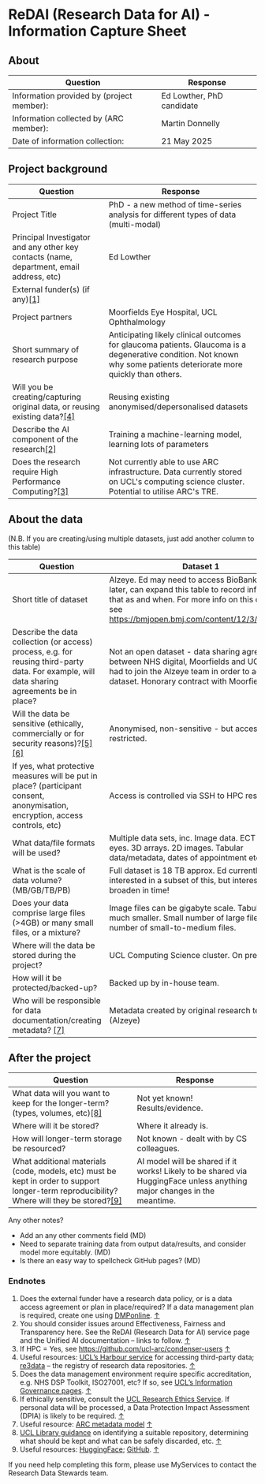 # ReDAI (Research Data for AI) - Information Capture Sheet

## About
| Question | Response |
| -------- | ------- |
| Information provided by (project member): | Ed Lowther, PhD candidate |
| Information collected by (ARC member): | Martin Donnelly |
| Date of information collection: | 21 May 2025 |

## Project background
| Question | Response |
| -------- | ------- |
| Project Title | PhD - a new method of time-series analysis for different types of data (multi-modal) |
| Principal Investigator and any other key contacts (name, department, email address, etc) | Ed Lowther |
| External funder(s) (if any)[[1]](#endnote-1) | |
| Project partners | Moorfields Eye Hospital, UCL Ophthalmology |
| Short summary of research purpose | Anticipating likely clinical outcomes for glaucoma patients. Glaucoma is a degenerative condition. Not known why some patients deteriorate more quickly than others. |
| Will you be creating/capturing original data, or reusing existing data?[[4]](#endnote-4) | Reusing existing anonymised/depersonalised datasets |
| Describe the AI component of the research[[2]](#endnote-2) | Training a machine-learning model, learning lots of parameters |
| Does the research require High Performance Computing?[[3]](#endnote-3) | Not currently able to use ARC infrastructure. Data currently stored on UCL's computing science cluster. Potential to utilise ARC's TRE.|

## About the data

(N.B. If you are creating/using multiple datasets, just add another column to this table)

| Question | Dataset 1 |
| -------- | ------- |
| Short title of dataset | Alzeye. Ed may need to access BioBank dataset later, can expand this table to record info around that as and when. For more info on this dataset see https://bmjopen.bmj.com/content/12/3/e058552 |
| Describe the data collection (or access) process, e.g. for reusing third-party data. For example, will data sharing agreements be in place? | Not an open dataset - data sharing agreements between NHS digital, Moorfields and UCL. Ed had to join the Alzeye team in order to access dataset. Honorary contract with Moorfields. |
| Will the data be sensitive (ethically, commercially or for security reasons)?[[5]](#endnote-5) [[6]](#endnote-6) | Anonymised, non-sensitive - but access is restricted. |
| If yes, what protective measures will be put in place? (participant consent, anonymisation, encryption, access controls, etc) | Access is controlled via SSH to HPC resource. |
| What data/file formats will be used? | Multiple data sets, inc. Image data. ECT scans of eyes. 3D arrays. 2D images. Tabular data/metadata, dates of appointment etc. |
| What is the scale of data volume? (MB/GB/TB/PB) | Full dataset is 18 TB approx. Ed currently only interested in a subset of this, but interest may broaden in time! |
| Does your data comprise large files (>4GB) or many small files, or a mixture? | Image files can be gigabyte scale. Tabular data much smaller. Small number of large files, large number of small-to-medium files. |
| Where will the data be stored during the project? | UCL Computing Science cluster. On premises. |
| How will it be protected/backed-up? | Backed up by in-house team. |
| Who will be responsible for data documentation/creating metadata? [[7]](#endnote-7) | Metadata created by original research team (Alzeye) |

## After the project

| Question | Response |
| -------- | ------- |
| What data will you want to keep for the longer-term? (types, volumes, etc)[[8]](#endnote-8) | Not yet known! Results/evidence. |
| Where will it be stored? | Where it already is. |
| How will longer-term storage be resourced? | Not known - dealt with by CS colleagues. |
| What additional materials (code, models, etc) must be kept in order to support longer-term reproducibility? Where will they be stored?[[9]](#endnote-9) | AI model will be shared if it works! Likely to be shared via HuggingFace unless anything major changes in the meantime. |

Any other notes?
- Add an any other comments field (MD)
- Need to separate training data from output data/results, and consider model more equitably. (MD)
- Is there an easy way to spellcheck GitHub pages? (MD)

### Endnotes

1. Does the external funder have a research data policy, or is a data access agreement or plan in place/required? If a data management plan is required, create one using [DMPonline](https://dmponline.dcc.ac.uk/). [↑](#endnote-ref-1)
2. You should consider issues around Effectiveness, Fairness and Transparency here. See the ReDAI (Research Data for AI) service page and the Unified AI documentation – links to follow. [↑](#endnote-ref-2)
3. If HPC = Yes, see <https://github.com/ucl-arc/condenser-users> [↑](#endnote-ref-3)
4. Useful resources: [UCL’s Harbour service](https://www.ucl.ac.uk/advanced-research-computing/harbour-ucls-external-data-service) for accessing third-party data; [re3data](https://www.re3data.org/) – the registry of research data repositories. [↑](#endnote-ref-4)
5. Does the data management environment require specific accreditation, e.g. NHS DSP Toolkit, ISO27001, etc? If so, see [UCL’s Information Governance pages](https://www.ucl.ac.uk/isd/user/login?destination=node/4175). [↑](#endnote-ref-5)
6. If ethically sensitive, consult the [UCL Research Ethics Service](https://www.ucl.ac.uk/research-innovation-services/compliance-and-assurance/research-ethics-service). If personal data will be processed, a Data Protection Impact Assessment (DPIA) is likely to be required. [↑](#endnote-ref-6)
7. Useful resource: [ARC metadata model](https://liveuclac-my.sharepoint.com/personal/ccaemdo_ucl_ac_uk/Documents/UCL%20%282023-%29/Unified%20AI/ARC%20metadata%20model%20-%20https%3A/liveuclac.sharepoint.com/sites/RITSstaff/Shared%20Documents/Forms/AllItems.aspx?csf=1&web=1&e=KDvi6V&CID=fcdeb7ee%2D1c19%2D425f%2Db45f%2Da2be2d43fa25&FolderCTID=0x01200008C0B7F85E2CFC4F92262A497FFA8D20&id=%2Fsites%2FRITSstaff%2FShared%20Documents%2FData%20Stewardship%2FARC%20Metadata%20Model) [↑](#endnote-ref-7)
8. [UCL Library guidance](https://www.ucl.ac.uk/library/open-science-research-support/research-data-management/best-practices/how-guides/archiving) on identifying a suitable repository, determining what should be kept and what can be safely discarded, etc. [↑](#endnote-ref-8)
9. Useful resources: [HuggingFace](https://huggingface.co/); [GitHub](https://github.com/). [↑](#endnote-ref-9)

If you need help completing this form, please use MyServices to contact the Research Data Stewards team.
